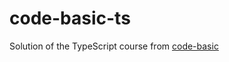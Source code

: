 # code-basic-ts
Solution of the TypeScript course from [code-basic](https://code-basics.com/ru/languages/typescript)